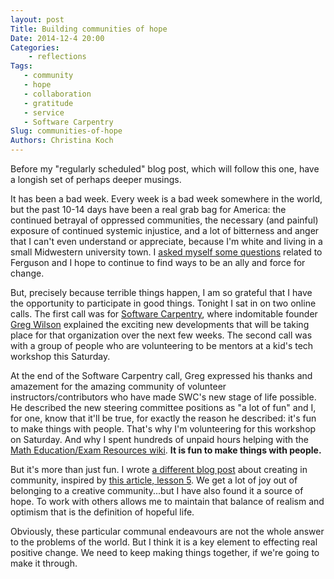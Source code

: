 ```yaml
---
layout: post
Title: Building communities of hope
Date: 2014-12-4 20:00
Categories: 
    - reflections
Tags: 
   - community
   - hope
   - collaboration
   - gratitude
   - service
   - Software Carpentry
Slug: communities-of-hope
Authors: Christina Koch
---
```


Before my "regularly scheduled" blog post, which will follow this one, have a longish 
set of perhaps deeper musings.  

It has been a bad week.  Every week is a bad week somewhere in the world, but the 
past 10-14 days have been a real grab bag for America: the continued betrayal 
of oppressed communities, the necessary (and painful) exposure of continued systemic 
injustice, and a lot of bitterness and anger that I can't 
even understand or appreciate, because I'm white and living in a small
Midwestern university town.  I [asked myself some questions](https://twitter.com/_christinaLK/status/537703128872001536) 
related to Ferguson and I hope to continue to find ways to be an ally and force for change.  

But, precisely because terrible things happen, I am so grateful 
that I have the opportunity to participate in good things.  Tonight I sat in 
on two online calls.  The first call was for [Software Carpentry](http://www.software-carpentry.org), 
where indomitable founder [Greg Wilson](https://twitter.com/gvwilson) explained the exciting new developments 
that will be taking place for that organization over the next few weeks.  The second call was with a group 
of people who are volunteering to be mentors at a kid's tech workshop this Saturday.  

At the end of the Software Carpentry call, Greg expressed his thanks and amazement 
for the amazing community of volunteer instructors/contributors who have made SWC's new 
stage of life possible.  He described the new steering committee positions as "a lot of fun" 
and I, for one, know that it'll be true, for exactly the reason he described: it's fun 
to make things with people.  That's why I'm volunteering for this workshop on Saturday.  And why I spent hundreds of unpaid hours  helping with the [Math Education/Exam Resources wiki](http://wiki.ubc.ca/Science:Math_Exam_Resources).  **It is fun to make things with people.**  

But it's more than just fun.  I wrote [a different blog post](http://thejumpingcat.wordpress.com/2014/01/21/art-community-hope/) 
about creating in community, inspired by [this article, lesson 5](http://qideas.org/articles/7-lessons-for-creatives-from-the-life-of-jrr-tolkien/).  We get a lot of joy out of 
belonging to a creative community...but I have also found it a source of hope.  To work with others 
allows me to maintain that balance of realism and optimism that is the definition of hopeful life.  

Obviously, these particular communal endeavours are not the whole answer to the problems of the world.  But I think it is 
a key element to effecting real positive change.  We need to keep making things together, if we're going to make it through.  